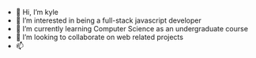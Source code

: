 - 👋 Hi, I’m kyle
- 👀 I’m interested in being a full-stack javascript developer
- 🌱 I’m currently learning Computer Science as an undergraduate course
- 💞️ I’m looking to collaborate on web related projects
- 📫 

<!---
muthee361/muthee361 is a ✨ special ✨ repository because its `README.md` (this file) appears on your GitHub profile.
You can click the Preview link to take a look at your changes.
--->
